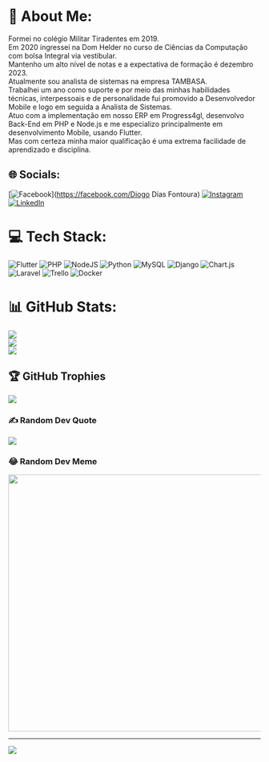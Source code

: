 # 💫 About Me:
Formei no colégio Militar Tiradentes em 2019.<br>Em 2020 ingressei na Dom Helder no curso de Ciências da Computação com bolsa Integral via vestibular.<br>Mantenho um alto nível de notas e a expectativa de formação é dezembro 2023.<br>Atualmente sou analista de sistemas na empresa TAMBASA.<br>Trabalhei um ano como suporte e por meio das minhas habilidades técnicas, interpessoais e de personalidade fui promovido a Desenvolvedor Mobile e logo em seguida a Analista de Sistemas.<br>Atuo com a implementação em nosso ERP em Progress4gl, desenvolvo Back-End em PHP e Node.js e me especializo principalmente em desenvolvimento Mobile, usando Flutter.<br>Mas com certeza minha maior qualificação é uma extrema facilidade de aprendizado e disciplina.


## 🌐 Socials:
[![Facebook](https://img.shields.io/badge/Facebook-%231877F2.svg?logo=Facebook&logoColor=white)](https://facebook.com/Diogo Dias Fontoura) [![Instagram](https://img.shields.io/badge/Instagram-%23E4405F.svg?logo=Instagram&logoColor=white)](https://instagram.com/diogo_fontoura18) [![LinkedIn](https://img.shields.io/badge/LinkedIn-%230077B5.svg?logo=linkedin&logoColor=white)](https://linkedin.com/in/Psykhepathos) 

# 💻 Tech Stack:
![Flutter](https://img.shields.io/badge/Flutter-%2302569B.svg?style=for-the-badge&logo=Flutter&logoColor=white) ![PHP](https://img.shields.io/badge/php-%23777BB4.svg?style=for-the-badge&logo=php&logoColor=white) ![NodeJS](https://img.shields.io/badge/node.js-6DA55F?style=for-the-badge&logo=node.js&logoColor=white) ![Python](https://img.shields.io/badge/python-3670A0?style=for-the-badge&logo=python&logoColor=ffdd54) ![MySQL](https://img.shields.io/badge/mysql-%2300f.svg?style=for-the-badge&logo=mysql&logoColor=white) ![Django](https://img.shields.io/badge/django-%23092E20.svg?style=for-the-badge&logo=django&logoColor=white) ![Chart.js](https://img.shields.io/badge/chart.js-F5788D.svg?style=for-the-badge&logo=chart.js&logoColor=white) ![Laravel](https://img.shields.io/badge/laravel-%23FF2D20.svg?style=for-the-badge&logo=laravel&logoColor=white) ![Trello](https://img.shields.io/badge/Trello-%23026AA7.svg?style=for-the-badge&logo=Trello&logoColor=white) ![Docker](https://img.shields.io/badge/docker-%230db7ed.svg?style=for-the-badge&logo=docker&logoColor=white)
# 📊 GitHub Stats:
![](https://github-readme-stats.vercel.app/api?username=Psykhepathos&theme=dark&hide_border=false&include_all_commits=true&count_private=true)<br/>
![](https://github-readme-streak-stats.herokuapp.com/?user=Psykhepathos&theme=dark&hide_border=false)<br/>
![](https://github-readme-stats.vercel.app/api/top-langs/?username=Psykhepathos&theme=dark&hide_border=false&include_all_commits=true&count_private=true&layout=compact)

## 🏆 GitHub Trophies
![](https://github-profile-trophy.vercel.app/?username=Psykhepathos&theme=dracula&no-frame=false&no-bg=true&margin-w=4)

### ✍️ Random Dev Quote
![](https://quotes-github-readme.vercel.app/api?type=horizontal&theme=tokyonight)

### 😂 Random Dev Meme
<img src="https://random-memer.herokuapp.com/" width="512px"/>

---
[![](https://visitcount.itsvg.in/api?id=Psykhepathos&icon=0&color=0)](https://visitcount.itsvg.in)

<!-- Proudly created with GPRM ( https://gprm.itsvg.in ) -->
